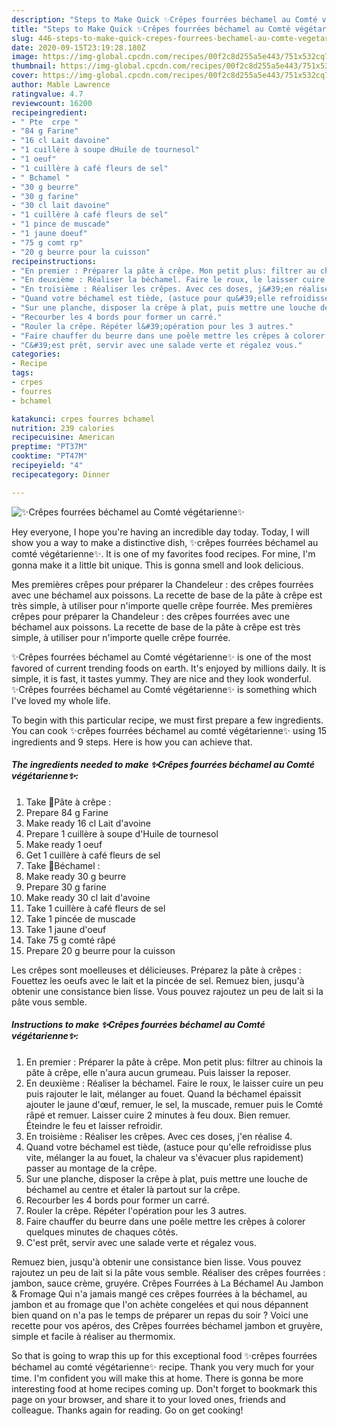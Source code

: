 ```yaml
---
description: "Steps to Make Quick ✨Crêpes fourrées béchamel au Comté végétarienne✨"
title: "Steps to Make Quick ✨Crêpes fourrées béchamel au Comté végétarienne✨"
slug: 446-steps-to-make-quick-crepes-fourrees-bechamel-au-comte-vegetarienne
date: 2020-09-15T23:19:28.180Z
image: https://img-global.cpcdn.com/recipes/00f2c8d255a5e443/751x532cq70/✨crepes-fourrees-bechamel-au-comte-vegetarienne✨-photo-principale-de-la-recette.jpg
thumbnail: https://img-global.cpcdn.com/recipes/00f2c8d255a5e443/751x532cq70/✨crepes-fourrees-bechamel-au-comte-vegetarienne✨-photo-principale-de-la-recette.jpg
cover: https://img-global.cpcdn.com/recipes/00f2c8d255a5e443/751x532cq70/✨crepes-fourrees-bechamel-au-comte-vegetarienne✨-photo-principale-de-la-recette.jpg
author: Mable Lawrence
ratingvalue: 4.7
reviewcount: 16200
recipeingredient:
- " Pte  crpe "
- "84 g Farine"
- "16 cl Lait davoine"
- "1 cuillère à soupe dHuile de tournesol"
- "1 oeuf"
- "1 cuillère à café fleurs de sel"
- " Bchamel "
- "30 g beurre"
- "30 g farine"
- "30 cl lait davoine"
- "1 cuillère à café fleurs de sel"
- "1 pince de muscade"
- "1 jaune doeuf"
- "75 g comt rp"
- "20 g beurre pour la cuisson"
recipeinstructions:
- "En premier : Préparer la pâte à crêpe. Mon petit plus: filtrer au chinois la pâte à crêpe, elle n&#39;aura aucun grumeau. Puis laisser la reposer."
- "En deuxième : Réaliser la béchamel. Faire le roux, le laisser cuire un peu puis rajouter le lait, mélanger au fouet. Quand la béchamel épaissit ajouter le jaune d&#39;œuf, remuer, le sel, la muscade, remuer puis le Comté râpé et remuer. Laisser cuire 2 minutes à feu doux. Bien remuer. Éteindre le feu et laisser refroidir."
- "En troisième : Réaliser les crêpes. Avec ces doses, j&#39;en réalise 4."
- "Quand votre béchamel est tiède, (astuce pour qu&#39;elle refroidisse plus vite, mélanger la au fouet, la chaleur va s&#39;évacuer plus rapidement) passer au montage de la crêpe."
- "Sur une planche, disposer la crêpe à plat, puis mettre une louche de béchamel au centre et étaler là partout sur la crêpe."
- "Recourber les 4 bords pour former un carré."
- "Rouler la crêpe. Répéter l&#39;opération pour les 3 autres."
- "Faire chauffer du beurre dans une poêle mettre les crêpes à colorer quelques minutes de chaques côtés."
- "C&#39;est prêt, servir avec une salade verte et régalez vous."
categories:
- Recipe
tags:
- crpes
- fourres
- bchamel

katakunci: crpes fourres bchamel 
nutrition: 239 calories
recipecuisine: American
preptime: "PT37M"
cooktime: "PT47M"
recipeyield: "4"
recipecategory: Dinner

---
```



![✨Crêpes fourrées béchamel au Comté végétarienne✨](https://img-global.cpcdn.com/recipes/00f2c8d255a5e443/751x532cq70/✨crepes-fourrees-bechamel-au-comte-vegetarienne✨-photo-principale-de-la-recette.jpg)

Hey everyone, I hope you're having an incredible day today. Today, I will show you a way to make a distinctive dish, ✨crêpes fourrées béchamel au comté végétarienne✨. It is one of my favorites food recipes. For mine, I'm gonna make it a little bit unique. This is gonna smell and look delicious.

Mes premières crêpes pour préparer la Chandeleur : des crêpes fourrées avec une béchamel aux poissons. La recette de base de la pâte à crêpe est très simple, à utiliser pour n&#39;importe quelle crêpe fourrée. Mes premières crêpes pour préparer la Chandeleur : des crêpes fourrées avec une béchamel aux poissons. La recette de base de la pâte à crêpe est très simple, à utiliser pour n&#39;importe quelle crêpe fourrée.

✨Crêpes fourrées béchamel au Comté végétarienne✨ is one of the most favored of current trending foods on earth. It's enjoyed by millions daily. It is simple, it is fast, it tastes yummy. They are nice and they look wonderful. ✨Crêpes fourrées béchamel au Comté végétarienne✨ is something which I've loved my whole life.


To begin with this particular recipe, we must first prepare a few ingredients. You can cook ✨crêpes fourrées béchamel au comté végétarienne✨ using 15 ingredients and 9 steps. Here is how you can achieve that.

<!--inarticleads1-->

##### The ingredients needed to make ✨Crêpes fourrées béchamel au Comté végétarienne✨:

1. Take  🥞Pâte à crêpe :
1. Prepare 84 g Farine
1. Make ready 16 cl Lait d&#39;avoine
1. Prepare 1 cuillère à soupe d&#39;Huile de tournesol
1. Make ready 1 oeuf
1. Get 1 cuillère à café fleurs de sel
1. Take  🍴Béchamel :
1. Make ready 30 g beurre
1. Prepare 30 g farine
1. Make ready 30 cl lait d&#39;avoine
1. Take 1 cuillère à café fleurs de sel
1. Take 1 pincée de muscade
1. Take 1 jaune d&#39;oeuf
1. Take 75 g comté râpé
1. Prepare 20 g beurre pour la cuisson


Les crêpes sont moelleuses et délicieuses. Préparez la pâte à crêpes : Fouettez les oeufs avec le lait et la pincée de sel. Remuez bien, jusqu&#39;à obtenir une consistance bien lisse. Vous pouvez rajoutez un peu de lait si la pâte vous semble. 

<!--inarticleads2-->

##### Instructions to make ✨Crêpes fourrées béchamel au Comté végétarienne✨:

1. En premier : Préparer la pâte à crêpe. Mon petit plus: filtrer au chinois la pâte à crêpe, elle n&#39;aura aucun grumeau. Puis laisser la reposer.
1. En deuxième : Réaliser la béchamel. Faire le roux, le laisser cuire un peu puis rajouter le lait, mélanger au fouet. Quand la béchamel épaissit ajouter le jaune d&#39;œuf, remuer, le sel, la muscade, remuer puis le Comté râpé et remuer. Laisser cuire 2 minutes à feu doux. Bien remuer. Éteindre le feu et laisser refroidir.
1. En troisième : Réaliser les crêpes. Avec ces doses, j&#39;en réalise 4.
1. Quand votre béchamel est tiède, (astuce pour qu&#39;elle refroidisse plus vite, mélanger la au fouet, la chaleur va s&#39;évacuer plus rapidement) passer au montage de la crêpe.
1. Sur une planche, disposer la crêpe à plat, puis mettre une louche de béchamel au centre et étaler là partout sur la crêpe.
1. Recourber les 4 bords pour former un carré.
1. Rouler la crêpe. Répéter l&#39;opération pour les 3 autres.
1. Faire chauffer du beurre dans une poêle mettre les crêpes à colorer quelques minutes de chaques côtés.
1. C&#39;est prêt, servir avec une salade verte et régalez vous.


Remuez bien, jusqu&#39;à obtenir une consistance bien lisse. Vous pouvez rajoutez un peu de lait si la pâte vous semble. Réaliser des crêpes fourrées : jambon, sauce crème, gruyére. Crêpes Fourrées à La Béchamel Au Jambon &amp; Fromage Qui n&#39;a jamais mangé ces crêpes fourrées à la béchamel, au jambon et au fromage que l&#39;on achète congelées et qui nous dépannent bien quand on n&#39;a pas le temps de préparer un repas du soir ? Voici une recette pour vos apéros, des Crêpes fourrées béchamel jambon et gruyère, simple et facile à réaliser au thermomix. 

So that is going to wrap this up for this exceptional food ✨crêpes fourrées béchamel au comté végétarienne✨ recipe. Thank you very much for your time. I'm confident you will make this at home. There is gonna be more interesting food at home recipes coming up. Don't forget to bookmark this page on your browser, and share it to your loved ones, friends and colleague. Thanks again for reading. Go on get cooking!
